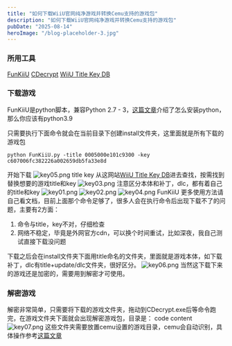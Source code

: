 ```yaml
---
title: "如何下载WiiU官网纯净游戏并转换Cemu支持的游戏包"
description: "如何下载WiiU官网纯净游戏并转换Cemu支持的游戏包"
pubDate: "2025-08-14"
heroImage: "/blog-placeholder-3.jpg"
---
```


### 所用工具
[FunKiiU][1]
[CDecrypt][2]
[WiiU Title Key DB][3]

### 下载游戏
FunKiiU是python脚本，兼容Python 2.7 - 3，[这篇文章][4]介绍了怎么安装python，那么你应该有python3.9

只需要执行下面命令就会在当前目录下创建install文件夹，这里面就是所有下载的游戏包

    python FunKiiU.py -title 0005000e101c9300 -key c607006fc382226a002659db5fa33e8d

开始下载
![key05.png][5]
title key 从这网站[WiiU Title Key DB][6]进去查找，按需找到替换想要的游戏title和key
![key03.png][7]
注意区分本体和补丁，dlc，都有着自己的title和key
![key01.png][8]
![key02.png][9]
![key04.png][10]
FunKiiU 更多使用方法请自己看文档，目前上面那个命令足够了，很多人会在执行命令后出现下载不了的问题，主要有2方面：

 1. 命令与title，key不对，仔细检查
 2. 网络不稳定，毕竟是外网官方cdn，可以换个时间重试，比如深夜，我自己测试直接下载没问题

下载之后会在install文件夹下面用title命名的文件夹，里面就是游戏本体，如下载补丁，dlc有title+update/dlc文件夹，很好区分。
![key06.png][11]
当然这下载下来的游戏还是加密的，需要用到解密才可使用。

### 解密游戏
解密非常简单，只需要将下载的游戏文件夹，拖动到CDecrypt.exe后等命令跑完，在游戏文件夹下面就会出现解密游戏包，目录是：
code
content
![key07.png][12]
这些文件夹需要放置cemu设置的游戏目录，cemu会自动识别，具体操作参考[这篇文章][13]


  [1]: https://github.com/llakssz/FunKiiU
  [2]: https://github.com/VitaSmith/cdecrypt
  [3]: https://www.wiiuemulator.com/Game-Key-Database.htm
  [4]: https://caicaiying.com/archives/BCML.html
  [5]: https://caicaiying.com/usr/uploads/2025/05/1308899700.png
  [6]: https://www.wiiuemulator.com/Game-Key-Database.htm
  [7]: https://caicaiying.com/usr/uploads/2025/05/1240419938.png
  [8]: https://caicaiying.com/usr/uploads/2025/05/3138530599.png
  [9]: https://caicaiying.com/usr/uploads/2025/05/13435778.png
  [10]: https://caicaiying.com/usr/uploads/2025/05/1936986271.png
  [11]: https://caicaiying.com/usr/uploads/2025/05/3304025844.png
  [12]: https://caicaiying.com/usr/uploads/2025/05/3674555083.png
  [13]: https://caicaiying.com/archives/The_Legend_of_Zelda_Breath_of_the_Wild_cemu_pc.html